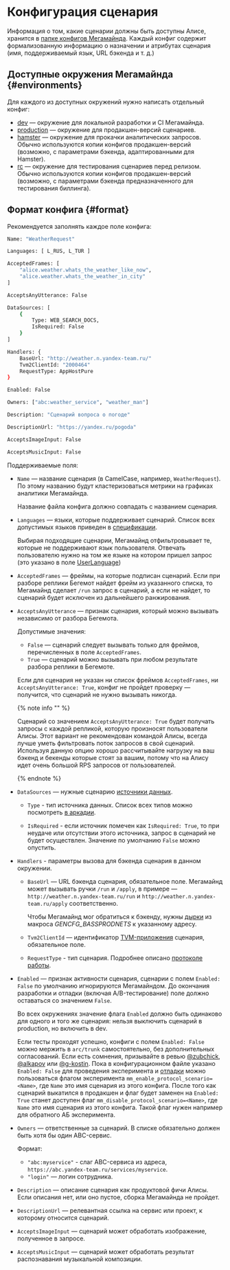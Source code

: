 # Конфигурация сценария

Информация о том, какие сценарии должны быть доступны Алисе, хранится в [папке конфигов Мегамайнда](https://a.yandex-team.ru/arc/trunk/arcadia/alice/megamind/configs). Каждый конфиг содержит формализованную информацию о назначении и атрибутах сценария (имя, поддерживаемый язык, URL бэкенда и т. д.)


## Доступные окружения Мегамайнда {#environments}

Для каждого из доступных окружений нужно написать отдельный конфиг:

* [dev](https://a.yandex-team.ru/arc/trunk/arcadia/alice/megamind/configs/dev/scenarios) — окружение для локальной разработки и CI Мегамайнда.
* [production](https://a.yandex-team.ru/arc/trunk/arcadia/alice/megamind/configs/production/scenarios) — окружение для продакшен-версий сценариев.
* [hamster](https://a.yandex-team.ru/arc/trunk/arcadia/alice/megamind/configs/hamster/scenarios) — окружение для прокачки аналитических запросов. Обычно используются копии конфигов продакшен-версий (возможно, с параметрами бэкенда, адаптированными для Hamster).
* [rc](https://a.yandex-team.ru/arc/trunk/arcadia/alice/megamind/configs/rc/scenarios) — окружение для тестирования сценариев перед релизом. Обычно используются копии конфигов продакшен-версий (возможно, с параметрами бэкенда предназначенного для тестирования биллинга).


## Формат конфига {#format}

Рекомендуется заполнять каждое поле конфига:

```bash
Name: "WeatherRequest"

Languages: [ L_RUS, L_TUR ]

AcceptedFrames: [
    "alice.weather.whats_the_weather_like_now",
    "alice.weather.whats_the_weather_in_city"
]

AcceptsAnyUtterance: False

DataSources: [
    {
        Type: WEB_SEARCH_DOCS,
        IsRequired: False
    }
]

Handlers: {
    BaseUrl: "http://weather.n.yandex-team.ru/"
    Tvm2ClientId: "2000464"
    RequestType: AppHostPure
}

Enabled: False

Owners: ["abc:weather_service", "weather_man"]

Description: "Сценарий вопроса о погоде"

DescriptionUrl: "https://yandex.ru/pogoda"

AcceptsImageInput: False

AcceptsMusicInput: False
```

Поддерживаемые поля:

* `Name` — название сценария (в CamelCase, например, `WeatherRequest`). По этому названию будут кластеризоваться метрики на графиках аналитики Мегамайнда.

  Название файла конфига должно совпадать с названием сценария.

* `Languages` — языки, которые поддерживает сценарий. Список всех допустимых языков приведен в [спецификации](https://a.yandex-team.ru/arc/trunk/arcadia/alice/protos/data/language/language.proto).

  Выбирая подходящие сценарии, Мегамайнд отфильтровывает те, которые
  не поддерживают язык пользователя. Отвечать пользователю нужно на том же
  языке на котором пришел запрос (это указано в поле [UserLanguage](https://a.yandex-team.ru/arc/trunk/arcadia/alice/megamind/protos/scenarios/request.proto?rev=7208662#L372))

* `AcceptedFrames` — фреймы, на которые подписан сценарий. Если при
  разборе реплики Бегемот найдет фрейм из указанного списка, то
  Мегамайнд сделает `/run` запрос в сценарий, а если не найдет, то
  сценарий будет исключен из дальнейшего ранжирования.

* `AcceptsAnyUtterance` — признак сценария, который можно вызывать независимо от разбора Бегемота.

  Допустимые значения:

  * `False` — сценарий следует вызывать только для фреймов, перечисленных в поле `AcceptedFrames`.
  * `True` — сценарий можно вызывать при любом результате разбора реплики в Бегемоте.

  Если для сценария не указан ни список фреймов `AcceptedFrames`, ни `AcceptsAnyUtterance: True`, конфиг не пройдет проверку — получится, что сценарий не нужно вызывать никогда.

  {% note info "" %}

  Сценарий со значением `AcceptsAnyUtterance: True` будет получать
  запросы с каждой репликой, которую произносят пользователи Алисы.
  Этот вариант не рекомендован командой Алисы, всегда лучше уметь
  фильтровать поток запросов в свой сценарий. Используя данную опцию
  хорошо рассчитывайте нагрузку на ваш бэкенд и бекенды которые стоят
  за вашим, потому что на Алису идет очень большой RPS запросов от пользователей.

  {% endnote %}

* `DataSources` — нужные сценарию [источники данных](../architecture.md#sources).
  * `Type` - тип источника данных. Список всех типов можно посмотреть
    [в аркадии](https://a.yandex-team.ru/arc/trunk/arcadia/alice/megamind/protos/common/data_source_type.proto?rev=7185957#L8).

  * `IsRequired` - если источник помечен как `IsRequired: True`, то при неудаче или отсутствии этого источника, запрос в сценарий не будет осуществлен. Значение по умолчанию `False` можно опустить.

* `Handlers` - параметры вызова для бэкенда сценария в данном окружении.

  * `BaseUrl` — URL бэкенда сценария, обязательное поле. Мегамайнд может вызывать ручки `/run` и `/apply`, в примере — `http://weather.n.yandex-team.ru/run` и `http://weather.n.yandex-team.ru/apply` соответственно.

    Чтобы Мегамайнд мог обратиться к бэкенду, нужны [дырки](https://puncher.yandex-team.ru/) из макроса _GENCFG_BASSPRODNETS_ к указанному адресу.

  * `Tvm2ClientId` — идентификатор [TVM-приложения](https://wiki.yandex-team.ru/passport/tvm2/quickstart/) сценария, обязательное поле.

  * `RequestType` - тип сценария. Подробнее описано [протоколе работы](protocol#scenario-types).

* `Enabled` — признак активности сценария, сценарии с полем `Enabled: False` по умолчанию игнорируются Мегамайндом. До окончания разработки и отладки (включая A/B-тестирование) поле должно оставаться со значением `False`.

  Во всех окружениях значение флага `Enabled` должно быть одинаково для одного и того же сценария: нельзя выключить сценарий в production, но включить в dev.

  Если тесты проходят успешно, конфиги с полем `Enabled: False` можно мержить в `arc/trunk` самостоятельно, без дополнительных согласований. Если есть сомнения, призывайте в ревью [@zubchick](https://staff.yandex-team.ru/zubchick), [@alkapov](https://staff.yandex-team.ru/alkapov) или [@g-kostin](https://staff.yandex-team.ru/g-kostin).
  Пока в конфигурационном файле указано `Enabled: False` для проведения эксперимента и [отладки](../testing/scenario-app-testing.md#new-scenario) можно пользоваться флагом эксперимента `mm_enable_protocol_scenario=<Name>`, где `Name` это имя сценария из этого конфига.
  После того как сценарий выкатился в продакшен и флаг будет заменен на `Enabled: True` станет доступен флаг `mm_disable_protocol_scenario=<Name>`, где `Name` это имя сценария из этого конфига. Такой флаг нужен например для обратного АБ эксперимента.

* `Owners` — ответственные за сценарий. В списке обязательно должен быть хотя бы один ABC-сервис.

  Формат:

  * `"abc:myservice"` - слаг ABC-сервиса из адреса, `https://abc.yandex-team.ru/services/myservice`.
  * `"login"` — логин сотрудника.

* `Description` — описание сценария как продуктовой фичи Алисы. Если описания нет, или оно пустое, сборка Мегамайнда не пройдет.

* `DescriptionUrl` — релевантная ссылка на сервис или проект, к которому относится сценарий.

* `AcceptsImageInput` — сценарий может обработать изображение, полученное в запросе.

* `AcceptsMusicInput` — сценарий может обработать результат распознавания музыкальной композиции.
